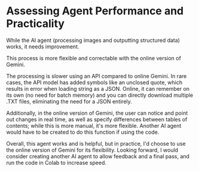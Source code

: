 # Assessing Agent Performance and Practicality 

While the AI agent (processing images and outputting structured data) works, it needs improvement.  

This process is more flexible and correctable with the online version of Gemini.  

The processing is slower using an API compared to online Gemini. In rare cases, the API model has added symbols like an unclosed quote, which results in error when loading string as a JSON. Online, it can remember on its own (no need for batch memory) and you can directly download multiple .TXT files, eliminating the need for a JSON entirely.  

Additionally, in the online version of Gemini, the user can notice and point out changes in real time, as well as specify differences between tables of contents; while this is more manual, it's more flexible. Another AI agent would have to be created to do this function if using the code.

Overall, this agent works and is helpful, but in practice, I'd choose to use the online version of Gemini for its flexibility. Looking forward, I would consider creating another AI agent to allow feedback and a final pass, and run the code in Colab to increase speed.

